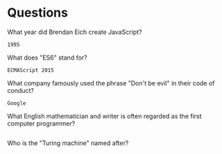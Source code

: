 # Questions

What year did Brendan Eich create JavaScript?

```
1995
```

What does "ES6" stand for?

```
ECMAScript 2015
```

What company famously used the phrase "Don't be evil" in their code of conduct?

```
Google
```

What English mathematician and writer is often regarded as the first computer programmer?

```

```

Who is the "Turing machine" named after?

```

```
